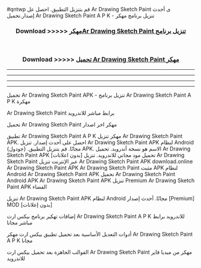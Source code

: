 #qntwp قم بتنزيل التطبيق. احصل عل Ar Drawing Sketch Paint  ى أحدث إصدار.تحميل Ar Drawing Sketch Paint  A P K - تنزيل برنامج مهكر



<div align="center">
<h3>Download >>>>> <a href="https://ar-sites.web.app/?ar= Ar Drawing Sketch Paint ">مهكرAr Drawing Sketch Paint  تنزيل برنامج</a></h3><br>

<h3>Download >>>>> <a href="https://ar-sites.web.app/?ar= Ar Drawing Sketch Paint ">تحميل Ar Drawing Sketch Paint  مهكر</a></h3>
</div>


----------------------------------------------------------

----------------------------------------------------------

----------------------------------------------------------

----------------------------------------------------------


تحميل Ar Drawing Sketch Paint  APK - تنزيل برنامج Ar Drawing Sketch Paint  A P K مهكرة

Ar Drawing Sketch Paint  برابط مباشر للاندرويد

تحميل Ar Drawing Sketch Paint  مهكر اخر اصدار

تطبيق Ar Drawing Sketch Paint  A P K مهكر
تنزيل Ar Drawing Sketch Paint  APK. احصل على أحدث إصدار.
تنزيل Ar Drawing Sketch Paint  APK لنظام Android مجانًا.
قم بتنزيل التطبيق. {جودول} APK. الاسم هو نسخة أندرويد.
تحميل Ar Drawing Sketch Paint  APK [بدون اعلانات]
تحميل مود مجاني للاندرويد.
تنزيل Ar Drawing Sketch Paint  عبر الإنترنت
تنزيل Ar Drawing Sketch Paint  APK
download.online Ar Drawing Sketch Paint  APK
Ar Drawing Sketch Paint  مثبت APK لنظام Android
Ar Drawing Sketch Paint  APK
تحميل Ar Drawing Sketch Paint  Android APK
Ar Drawing Sketch Paint  APK تنزيل Premium
Ar Drawing Sketch Paint  APK الفضاء

تنزيل Ar Drawing Sketch Paint  APK لنظام Android مجانًا. أحدث إصدار [Premium] MOD [بدون إعلانات]

إضافات تهكير برنامج بيكس ارت Ar Drawing Sketch Paint  A P K للاندرويد برابط مباشر مجانا

أدوات التعديل الأساسية بعد تحميل تطبيق بيكس ارت مهكر Ar Drawing Sketch Paint  A P K مجانا

القوالب الجاهزة بعد تحميل بيكس ارت Ar Drawing Sketch Paint  مهكر من ميديا فاير للاندرويد




